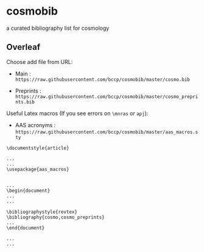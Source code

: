 # cosmobib
a curated bibliography list for cosmology

## Overleaf

Choose add file from URL:

- Main : `https://raw.githubusercontent.com/bccp/cosmobib/master/cosmo.bib`

- Preprints : `https://raw.githubusercontent.com/bccp/cosmobib/master/cosmo_preprints.bib`

Useful Latex macros (If you see errors on `\mnras` or `apj`):

- AAS acronyms : `https://raw.githubusercontent.com/bccp/cosmobib/master/aas_macros.sty`

```
\documentstyle{article}

...
...
\usepackage{aas_macros}


...
\begin{document}
...
...

\bibliographystyle{revtex}
\bibliography{cosmo,cosmo_preprints}
...
\end{document}

...
...
```
